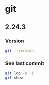 # git

## 2.24.3

### Version

```bash
git --version
```

### See last commit

```bash
git log -p -1
git show
```
